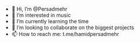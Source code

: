 - 👋 Hi, I’m @Persadmehr
- 👀 I’m interested in music
- 🌱 I’m currently learning the time
- 💞️ I’m looking to collaborate on the biggest projects
- 📫 How to reach me: t.me/hamidpersadmehr
